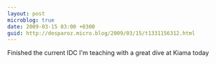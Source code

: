 ```yaml
---
layout: post
microblog: true
date: 2009-03-15 03:00 +0300
guid: http://desparoz.micro.blog/2009/03/15/t1331156312.html
---
```

Finished the current IDC I'm teaching with a great dive at Kiama today
